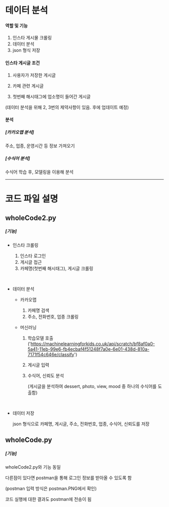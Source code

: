 # 데이터 분석

#### 역할 및 기능

1.  인스타 게시물 크롤링
2.  데이터 분석
3.  json 형식 저장



#### 인스타 게시글 조건

1.  사용자가 저장한 게시글

2.  카페 관련 게시글

3.  첫번째 해시태그에 업소명이 들어간 게시글

   (데이터 분석을 위해 2, 3번의 제약사항이 있음. 후에 업데이트 예정)



#### 분석

##### [카카오맵 분석]

주소, 업종, 운영시간 등 정보 가져오기

##### [수식어 분석]

수식어 학습 후, 모델링을 이용해 분석



-------------------------------

# 코드 파일 설명

## wholeCode2.py

##### [기능]

- 인스타 크롤링

  1. 인스타 로그인
  2. 게시글 접근
  3. 카페명(첫번째 해시태그), 게시글 크롤링

  ​

- 데이터 분석

  - 카카오맵

    1. 카페명 검색
    2. 주소, 전화번호, 업종 크롤링

  - 머신러닝

    1. 학습모델 호출('https://machinelearningforkids.co.uk/api/scratch/bf8af0a0-5a41-11eb-99e6-fb4ecbaf4f51248f7a0e-6e01-438d-810a-7171f54c646e/classify')

    2. 게시글 입력

    3. 수식어, 신뢰도 분석

       (게시글을 분석하여 dessert, photo, view, mood 중 하나의 수식어를 도출함)

       ​

- 데이터 저장

  json 형식으로 카페명, 게시글, 주소, 전화번호, 업종, 수식어, 신뢰도를 저장



## wholeCode.py

##### [기능]

wholeCode2.py와 기능 동일

다른점이 있다면 postman을 통해 로그인 정보를 받아올 수 있도록 함

(postman 입력 방식은 postman.PNG에서 확인)

코드 실행에 대한 결과도 postman에 전송이 됨